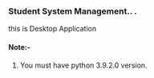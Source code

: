 ### Student System Management.. .
<p> this is Desktop Application 


#### Note:-
  
1. You must have python 3.9.2.0 version.
